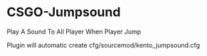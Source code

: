 # CSGO-Jumpsound

Play A Sound To All Player When Player Jump

Plugin will automatic create cfg/sourcemod/kento_jumpsound.cfg
